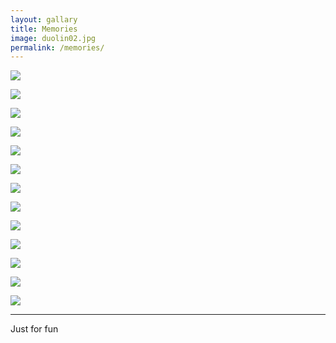 ```yaml
---
layout: gallary
title: Memories
image: duolin02.jpg
permalink: /memories/
---
```


![]({{site.baseurl}}/img/fw/fw07.jpg)

![]({{site.baseurl}}/img/fw/fw02.jpg)

![]({{site.baseurl}}/img/fw/fw08.jpg)

![]({{site.baseurl}}/img/fw/fw06.jpg)

![]({{site.baseurl}}/img/fw/fw10.jpg)

![]({{site.baseurl}}/img/fw/fw11.jpg)

![]({{site.baseurl}}/img/fw/fw12.jpg)

![]({{site.baseurl}}/img/fw/fw13.jpg)

![]({{site.baseurl}}/img/fw/fw17.jpg)

![]({{site.baseurl}}/img/fw/fw18.jpg)

![]({{site.baseurl}}/img/fw/fw05.jpg)

![]({{site.baseurl}}/img/fw/fw20.jpg)

![]({{site.baseurl}}/img/fw/fw21.jpg)

****

Just for fun

